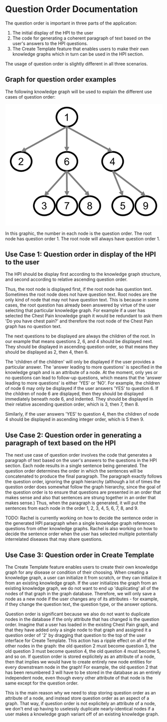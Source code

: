 # Question Order Documentation

The question order is important in three parts of the application:

1. The initial display of the HPI to the user
2. The code for generating a coherent paragraph of text based on the user's
answers to the HPI questions.
3. The Create Template feature that enables users to make their own knowledge
graphs which in turn can be used in the HPI section.

The usage of question order is slightly different in all three scenarios.

## Graph for question order examples

The following knowledge graph will be used to explain the different use cases
of question order:

![Question Order Graphic](Question-Order-Graphic.png)

In this graphic, the number in each node is the question order. The root node
has question order 1. The root node will always have question order 1.

## Use Case 1: Question order in display of the HPI to the user

The HPI should be display first according to the knowledge graph structure,
and second according to relative ascending question order.

Thus, the root node is displayed first, if the root node has question text.
Sometimes the root node does not have question text. Root nodes are the only
kind of node that may not have question text. This is because in some cases,
the root question has already been answered by virtue of the user selecting
that particular knowledge graph. For example if a user has selected the
Chest Pain knowledge graph it would be redundant to ask them 'Do you have
chest pain?' and therefore the root node of the Chest Pain graph has no
question text.

The next questions to be displayed are always the children of the root. In our
example that means questions 2, 6, and 4 should be displayed next. They should
be displayed in ascending question order, so that means they should be displayed
as 2, then 4, then 6.

The 'children of the children' will only be displayed if the user provides a
particular answer. The 'answer leading to more questions' is specified in
the knowledge graph and is an attribute of a node. At the moment, only
yes or no questions can lead to follow-up questions, which means that the
'answer leading to more questions' is either 'YES' or 'NO'.
For example, the children of node 6 may only be displayed
if the user answers 'YES' to question 6. If the children of node 6 are displayed,
then they should be displayed immediately beneath node 6, and indented.
They should be displayed in their relative ascending question order, which
is 3, then 7, then 8.

Similarly, if the user answers 'YES' to question 4, then the children of node
4 should be displayed in ascending integer order, which is 5 then 9.

## Use Case 2: Question order in generating a paragraph of text based on the HPI

The next use case of question order involves the code that generates a
paragraph of text based on the user's answers to the questions in the HPI section.
Each node results in a single sentence being generated. The question order
determines the order in which the sentences will be concatenated to produce
the final paragraph. The paragraph exactly follows the question order, ignoring
the graph hierarchy (although a lot of times the question order does somewhat
follow the graph hierarchy, since the goal of the question order is to
ensure that questions are presented in an order that makes sense and also that
sentences are strung together in an order that makes sense.) Thus, when the
paragraph is generated, it will put the sentences from each node in the order
1, 2, 3, 4, 5, 6, 7, 8, and 9.

TODO: Rachel is currently working on how to decide the sentence order in
the generated HPI paragraph when a single knowledge graph references questions
from other knowledge graphs. Rachel is also working on how to decide the sentence
order when the user has selected multiple potentially interrelated diseases that
may share questions.

## Use Case 3: Question order in Create Template

The Create Template feature enables users to create their own knowledge graph
for any disease or condition of their choosing. When creating a knowledge graph,
a user can initialize it from scratch, or they can initialize it from an
existing knowledge graph. If the user initializes the graph from an existing
knowledge graph, we do not want to end up 'duplicating' all of the nodes of
that graph in the graph database. Therefore, we will only save a node as a new
node if the user changes any of its attributes - for example, if they change
the question text, the question type, or the answer options.

Question order is significant because we also do not want to duplicate nodes
in the database if the only attribute that has changed is the question order.
Imagine that a user has loaded in the existing Chest Pain graph, and that
they have added only a single node to that graph and assigned it a question
order of '2' by dragging that question to the top of the user interface
for Create Template. This action has a ripple effect on all of the other nodes
in the graph: the old question 2 must become question 3, the old question 3
must become question 4, the old question 4 must become 5, and so on.
If question order is stored explicitely as an attribute
of a node, then that implies we would have to create entirely new node
entities for every downstream node in the graph! For example, the old question
2 that has been renumbered 3 will have to be stored in the database as
an entirely independent node, even though every other attribute of that node
is the same except for the question order.

This is the main reason why we need to stop storing question order as an
attribute of a node, and instead store question order as an aspect of a graph.
That way, if question order is not explicitely an attribute of a node,
we don't end up having to uselessly duplicate nearly-identical nodes
if a user makes a knowledge graph variant off of an existing knowledge graph.
